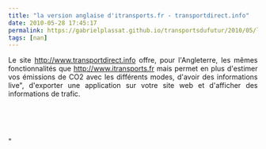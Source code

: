 ```yaml
---
title: "la version anglaise d'itransports.fr - transportdirect.info"
date: 2010-05-28 17:45:17
permalink: https://gabrielplassat.github.io/transportsdufutur/2010/05/la-version-anglaise-ditransportsfr-transportdirectinfo.html
tags: [nan]
---
```


<p style="text-align: justify">Le site <a href="http://www.transportdirect.info">http://www.transportdirect.info</a> offre, pour l'Angleterre, les mêmes fonctionnalités que <a href="http://www.itransports.fr">http://www.itransports.fr</a> mais permet en plus d'estimer vos émissions de CO2 avec les différents modes, d'avoir des informations live", d'exporter une application sur votre site web et d'afficher des informations de trafic.</p> <p style=""text-align: justify""><a href="https://gabrielplassat.github.io/transportsdufutur/wp-content/uploads/sites/6/old/6a0120a66d2ad4970b0133ef21a734970b-pi.png""></a><a href="https://gabrielplassat.github.io/transportsdufutur/wp-content/uploads/sites/6/old/6a0120a66d2ad4970b01348250a7c6970c-pi.jpg"" rel=""lightbox""><img alt=""Capt-1739421"" border=""0"" class=""asset asset-image at-xid-6a0120a66d2ad4970b01348250a7c6970c "" src=""/wp-content/uploads/sites/6/old/6a0120a66d2ad4970b01348250a7c6970c-500pi.jpg"" title=""Capt-1739421"" /></a> </p> <p style=""text-align: justify""><a href="https://gabrielplassat.github.io/transportsdufutur/wp-content/uploads/sites/6/old/6a0120a66d2ad4970b0133ef21af50970b-pi.jpg"" rel=""lightbox""> </a></p>  <!--more--> <img alt=""Capt-1741222"" border=""0"" class=""asset asset-image at-xid-6a0120a66d2ad4970b0133ef21af50970b "" src=""/wp-content/uploads/sites/6/old/6a0120a66d2ad4970b0133ef21af50970b-500pi.jpg"" title=""Capt-1741222"" /> <br /> <a href="https://gabrielplassat.github.io/transportsdufutur/wp-content/uploads/sites/6/old/6a0120a66d2ad4970b0133ef21b072970b-pi.jpg"" rel=""lightbox""><img alt=""Capture01"" border=""0"" class=""asset asset-image at-xid-6a0120a66d2ad4970b0133ef21b072970b "" src=""/wp-content/uploads/sites/6/old/6a0120a66d2ad4970b0133ef21b072970b-500pi.jpg"" title=""Capture01"" /></a> <br /> <a href="https://gabrielplassat.github.io/transportsdufutur/wp-content/uploads/sites/6/old/6a0120a66d2ad4970b0133ef21b039970b-pi.jpg""></a> <br />"

